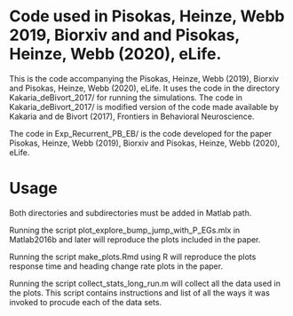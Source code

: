 # Code used in Pisokas, Heinze, Webb 2019, Biorxiv and and Pisokas, Heinze, Webb (2020), eLife. 

This is the code accompanying the Pisokas, Heinze, Webb (2019), Biorxiv and Pisokas, Heinze, Webb (2020), eLife. It uses the code in the directory Kakaria_deBivort_2017/ for running the simulations. The code in Kakaria_deBivort_2017/ is modified version of the code made available by Kakaria and de Bivort (2017), Frontiers in Behavioral Neuroscience.

The code in Exp_Recurrent_PB_EB/ is the code developed for the paper Pisokas, Heinze, Webb (2019), Biorxiv and Pisokas, Heinze, Webb (2020), eLife.


# Usage

Both directories and subdirectories must be added in Matlab path. 

Running the script plot_explore_bump_jump_with_P_EGs.mlx in Matlab2016b and later will reproduce the plots included in the paper. 

Running the script make_plots.Rmd using R will reproduce the plots response time and heading change rate plots in the paper. 

Running the script collect_stats_long_run.m will collect all the data used in the plots. This script contains instructions and list of all the ways it was invoked to procude each of the data sets. 

